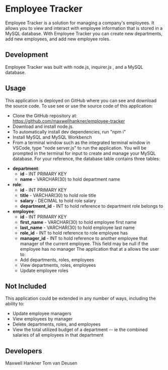 # Employee Tracker

Employee Tracker is a solution for managing a company's employees. It allows you to view and interact with employee information that is stored in a MySQL database. With Employee Tracker you can create new departments, add new employees, and add new employee roles. 

## Development

Employee Tracker was built with node.js, inquirer.js , and a MySQL database.

## Usage

This application is deployed on GitHub where you can see and download the source code.
To use see or use the source code of this application:
- Clone the GitHub repository at: https://github.com/maxwellhankner/employee-tracker
- Download and install node.js.
- To automatically install dev dependencies, run "npm i"
- Install MySQL and MySQL Workbench
- From a terminal window such as the integrated terminal window in VSCode, type "node server.js" to run the application. You will be prompted in the terminal for input to create and manage your MySQL database.
For your reference, the database table contains three tables:
* **department**:
  * **id** - INT PRIMARY KEY
  * **name** - VARCHAR(30) to hold department name
* **role**:
  * **id** - INT PRIMARY KEY
  * **title** -  VARCHAR(30) to hold role title
  * **salary** -  DECIMAL to hold role salary
  * **department_id** -  INT to hold reference to department role belongs to
* **employee**:
  * **id** - INT PRIMARY KEY
  * **first_name** - VARCHAR(30) to hold employee first name
  * **last_name** - VARCHAR(30) to hold employee last name
  * **role_id** - INT to hold reference to role employee has
  * **manager_id** - INT to hold reference to another employee that manager of the current employee. This field may be null if the employee has no manager
The application that at a allows the user to:
  * Add departments, roles, employees
  * View departments, roles, employees
  * Update employee roles

## Not Included

This application could be extended in any number of ways, including the ability to:
  * Update employee managers
  * View employees by manager
  * Delete departments, roles, and employees
  * View the total utilized budget of a department -- ie the combined salaries of all employees in that department

## Developers

Maxwell Hankner
Tom van Deusen